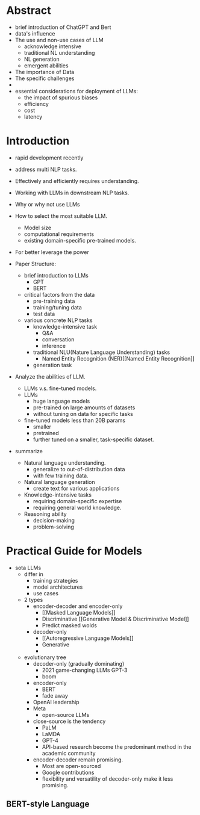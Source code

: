# Abstract
- brief introduction of ChatGPT and Bert
- data's influence
- The use and non-use cases of LLM
	- acknowledge intensive
	- traditional NL understanding
	- NL generation
	- emergent abilities
- The importance of Data
- The specific challenges
- 
- essential considerations for deployment of LLMs:
	- the impact of spurious biases
	- efficiency
	- cost
	- latency
# Introduction
- rapid development recently
- address multi NLP tasks.
- Effectively and efficiently requires understanding.

- Working with LLMs in downstream NLP tasks.
- Why or why not use LLMs
- How to select the most suitable LLM.
	- Model size
	- computational requirements
	- existing domain-specific pre-trained models.
- For better leverage the power

- Paper Structure:
	- brief introduction to LLMs
		- GPT
		- BERT
	- critical factors from the data
		- pre-training data
		- training/tuning data
		- test data
	- various concrete NLP tasks
		- knowledge-intensive task
			- Q&A
			- conversation
			- inference
		- traditional NLU(Nature Language Understanding) tasks
			- Named Entity Recognition (NER)[[Named Entity Recognition]]
		- generation task
- Analyze the abilities of LLM.
	- LLMs v.s.  fine-tuned models.
	- LLMs
		- huge language  models
		- pre-trained on large amounts of datasets 
		- without tuning on data for specific tasks
	- fine-tuned models  less than 20B params
		- smaller
		- pretrained
		- further tuned on a smaller, task-specific dataset.
- summarize
	- Natural language understanding.
		- generalize to out-of-distribution data
		- with few training data.
	- Natural language generation
		- create text for various applications
	- Knowledge-intensive tasks
		- requiring domain-specific expertise
		- requiring general world knowledge.
	- Reasoning ability
		- decision-making
		- problem-solving
# Practical Guide for Models
- sota LLMs
	- differ in 
		- training strategies
		- model architectures
		- use cases
	- 2 types
		- encoder-decoder and encoder-only
			- [[Masked Language Models]]
			- Discriminative [[Generative Model & Discriminative Model]]
			- Predict masked wolds
		- decoder-only
			- [[Autoregressive Language Models]]
			- Generative
			- 
	- evolutionary tree
		- decoder-only (gradually dominating)
			- 2021 game-changing LLMs GPT-3
			- boom
		- encoder-only
			- BERT
			- fade away
		- OpenAI leadership
		- Meta
			- open-source LLMs
		- close-source is the tendency
			- PaLM
			- LaMDA
			- GPT-4
			- API-based research become the predominant method in the academic community
		- encoder-decoder remain promising.
			- Most are open-sourced
			- Google contributions
			- flexibility and versatility of decoder-only make it less promising.
## BERT-style Language